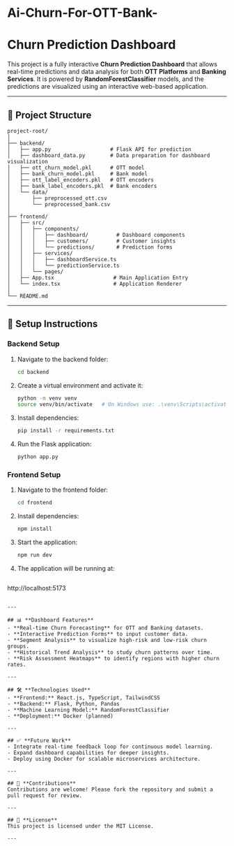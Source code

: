 # Ai-Churn-For-OTT-Bank-
# Churn Prediction Dashboard

This project is a fully interactive **Churn Prediction Dashboard** that allows real-time predictions and data analysis for both **OTT Platforms** and **Banking Services**. It is powered by **RandomForestClassifier** models, and the predictions are visualized using an interactive web-based application.

---

## 📌 **Project Structure**

```
project-root/
│
├── backend/
│   ├── app.py                   # Flask API for prediction
│   ├── dashboard_data.py        # Data preparation for dashboard visualization
│   ├── ott_churn_model.pkl      # OTT model
│   ├── bank_churn_model.pkl     # Bank model
│   ├── ott_label_encoders.pkl   # OTT encoders
│   ├── bank_label_encoders.pkl  # Bank encoders
│   └── data/
│       ├── preprocessed_ott.csv
│       └── preprocessed_bank.csv
│
├── frontend/
│   ├── src/
│   │   ├── components/
│   │   │   ├── dashboard/         # Dashboard components
│   │   │   ├── customers/         # Customer insights
│   │   │   └── predictions/       # Prediction forms
│   │   ├── services/
│   │   │   ├── dashboardService.ts
│   │   │   └── predictionService.ts
│   │   └── pages/
│   ├── App.tsx                   # Main Application Entry
│   └── index.tsx                 # Application Renderer
│
└── README.md
```

---

## 🚀 **Setup Instructions**

### **Backend Setup**
1. Navigate to the backend folder:
   ```bash
   cd backend
   ```
2. Create a virtual environment and activate it:
   ```bash
   python -m venv venv
   source venv/bin/activate   # On Windows use: .\venv\Scripts\activate
   ```
3. Install dependencies:
   ```bash
   pip install -r requirements.txt
   ```
4. Run the Flask application:
   ```bash
   python app.py
   ```

### **Frontend Setup**
1. Navigate to the frontend folder:
   ```bash
   cd frontend
   ```
2. Install dependencies:
   ```bash
   npm install
   ```
3. Start the application:
   ```bash
   npm run dev
   ```

4. The application will be running at:
   ```
http://localhost:5173
   ```

---

## 📊 **Dashboard Features**
- **Real-time Churn Forecasting** for OTT and Banking datasets.
- **Interactive Prediction Forms** to input customer data.
- **Segment Analysis** to visualize high-risk and low-risk churn groups.
- **Historical Trend Analysis** to study churn patterns over time.
- **Risk Assessment Heatmaps** to identify regions with higher churn rates.

---

## 🛠️ **Technologies Used**
- **Frontend:** React.js, TypeScript, TailwindCSS
- **Backend:** Flask, Python, Pandas
- **Machine Learning Model:** RandomForestClassifier
- **Deployment:** Docker (planned)

---

## ✅ **Future Work**
- Integrate real-time feedback loop for continuous model learning.
- Expand dashboard capabilities for deeper insights.
- Deploy using Docker for scalable microservices architecture.

---

## 🤝 **Contributions**
Contributions are welcome! Please fork the repository and submit a pull request for review.

---

## 📄 **License**
This project is licensed under the MIT License.

---
